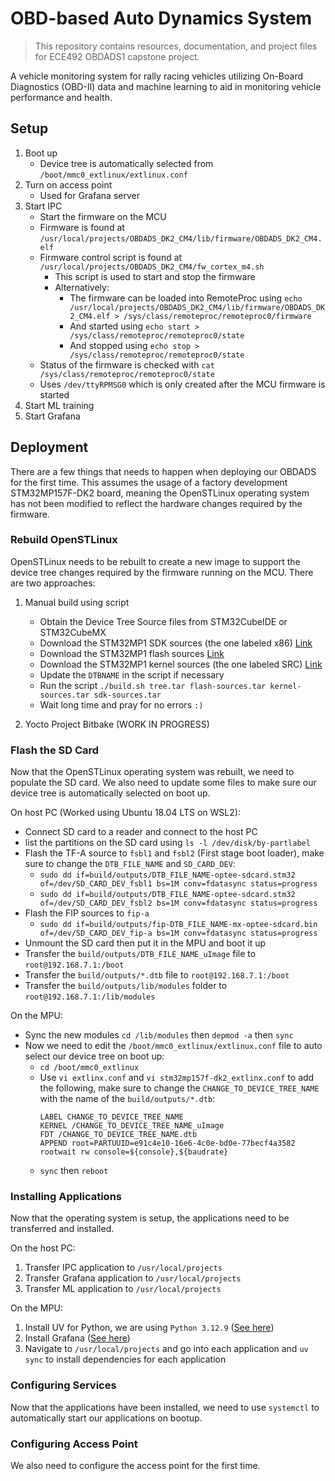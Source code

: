 # OBD-based Auto Dynamics System
> This repository contains resources, documentation, and project files for
ECE492 OBDADS1 capstone project.

A vehicle monitoring system for rally racing vehicles utilizing On-Board
Diagnostics (OBD-II) data and machine learning to aid in monitoring
vehicle performance and health.

## Setup
1. Boot up
    - Device tree is automatically selected from `/boot/mmc0_extlinux/extlinux.conf`
2. Turn on access point
    - Used for Grafana server
3. Start IPC
    - Start the firmware on the MCU
    - Firmware is found at `/usr/local/projects/OBDADS_DK2_CM4/lib/firmware/OBDADS_DK2_CM4.elf`
    - Firmware control script is found at `/usr/local/projects/OBDADS_DK2_CM4/fw_cortex_m4.sh`
        - This script is used to start and stop the firmware
        - Alternatively:
            - The firmware can be loaded into RemoteProc using `echo /usr/local/projects/OBDADS_DK2_CM4/lib/firmware/OBDADS_DK2_CM4.elf > /sys/class/remoteproc/remoteproc0/firmware`
            - And started using `echo start > /sys/class/remoteproc/remoteproc0/state`
            - And stopped using `echo stop > /sys/class/remoteproc/remoteproc0/state`
    - Status of the firmware is checked with `cat /sys/class/remoteproc/remoteproc0/state`
    - Uses `/dev/ttyRPMSG0` which is only created after the MCU firmware is started
4. Start ML training
5. Start Grafana

## Deployment
There are a few things that needs to happen when deploying our OBDADS for the first time. This assumes the usage of a factory development STM32MP157F-DK2 board, meaning the OpenSTLinux operating system has not been modified to reflect the hardware changes required by the firmware.

### Rebuild OpenSTLinux
OpenSTLinux needs to be rebuilt to create a new image to support the device tree changes required by the firmware running on the MCU. There are two approaches:
1. Manual build using script
    - Obtain the Device Tree Source files from STM32CubeIDE or STM32CubeMX
    - Download the STM32MP1 SDK sources (the one labeled x86) [Link](https://www.st.com/en/embedded-software/stm32mp1dev.html#get-software)
    - Download the STM32MP1 flash sources [Link](https://www.st.com/en/embedded-software/stm32mp1starter.html)
    - Download the STM32MP1 kernel sources (the one labeled SRC) [Link](https://www.st.com/en/embedded-software/stm32mp1dev.html#get-software)
    - Update the `DTBNAME` in the script if necessary
    - Run the script `./build.sh tree.tar flash-sources.tar kernel-sources.tar sdk-sources.tar`
    - Wait long time and pray for no errors `:)`

2. Yocto Project Bitbake (WORK IN PROGRESS)

### Flash the SD Card
Now that the OpenSTLinux operating system was rebuilt, we need to populate the SD card. We also need to update some files to make sure our device tree is automatically selected on boot up.

On host PC (Worked using Ubuntu 18.04 LTS on WSL2):
- Connect SD card to a reader and connect to the host PC
- list the partitions on the SD card using `ls -l /dev/disk/by-partlabel`
- Flash the TF-A source to `fsbl1` and `fsbl2` (First stage boot loader), make sure to change the `DTB_FILE_NAME` and `SD_CARD_DEV`:
    - `sudo dd if=build/outputs/DTB_FILE_NAME-optee-sdcard.stm32 of=/dev/SD_CARD_DEV_fsbl1 bs=1M conv=fdatasync status=progress`
    - `sudo dd if=build/outputs/DTB_FILE_NAME-optee-sdcard.stm32 of=/dev/SD_CARD_DEV_fsbl2 bs=1M conv=fdatasync status=progress`
- Flash the FIP sources to `fip-a`
    - `sudo dd if=build/outputs/fip-DTB_FILE_NAME-mx-optee-sdcard.bin of=/dev/SD_CARD_DEV_fip-a bs=1M conv=fdatasync status=progress`
- Unmount the SD card then put it in the MPU and boot it up
- Transfer the `build/outputs/DTB_FILE_NAME_uImage` file to `root@192.168.7.1:/boot`
- Transfer the `build/outputs/*.dtb` file to `root@192.168.7.1:/boot`
- Transfer the `build/outputs/lib/modules` folder to `root@192.168.7.1:/lib/modules`

On the MPU:
- Sync the new modules `cd /lib/modules` then `depmod -a` then `sync`
- Now we need to edit the `/boot/mmc0_extlinux/extlinux.conf` file to auto select our device tree on boot up:
    - `cd /boot/mmc0_extlinux`
    - Use `vi extlinx.conf` and `vi stm32mp157f-dk2_extlinx.conf` to add the following, make sure to change the `CHANGE_TO_DEVICE_TREE_NAME` with the name of the `build/outputs/*.dtb`:
        ```
        LABEL CHANGE_TO_DEVICE_TREE_NAME
        KERNEL /CHANGE_TO_DEVICE_TREE_NAME_uImage
        FDT /CHANGE_TO_DEVICE_TREE_NAME.dtb
        APPEND root=PARTUUID=e91c4e10-16e6-4c0e-bd0e-77becf4a3582 rootwait rw console=${console},${baudrate}
        ```
    - `sync` then `reboot`

### Installing Applications
Now that the operating system is setup, the applications need to be transferred and installed.

On the host PC:
1. Transfer IPC application to `/usr/local/projects`
2. Transfer Grafana application to `/usr/local/projects`
3. Transfer ML application to `/usr/local/projects`

On the MPU:
1. Install UV for Python, we are using `Python 3.12.9` ([See here](https://docs.astral.sh/uv/getting-started/installation/))
2. Install Grafana ([See here](https://grafana.com/grafana/download?platform=arm))
3. Navigate to `/usr/local/projects` and go into each application and `uv sync` to install dependencies for each application

### Configuring Services
Now that the applications have been installed, we need to use `systemctl` to automatically start our applications on bootup.

### Configuring Access Point
We also need to configure the access point for the first time.

